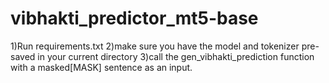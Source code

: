 # vibhakti_predictor_mt5-base
1)Run requirements.txt
2)make sure you have the model and tokenizer pre-saved in your current directory
3)call the gen_vibhakti_prediction function with a masked[MASK] sentence as an input.
